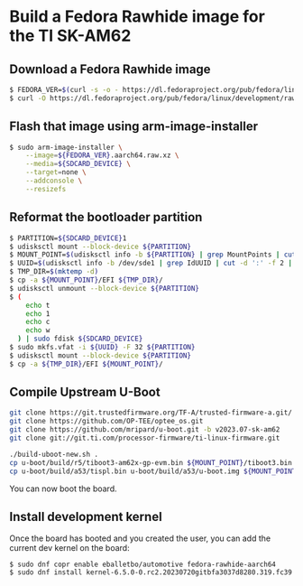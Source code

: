 # Build a Fedora Rawhide image for the TI SK-AM62

## Download a Fedora Rawhide image

```bash
$ FEDORA_VER=$(curl -s -o - https://dl.fedoraproject.org/pub/fedora/linux/development/rawhide/COMPOSE_ID | sed 's/Fedora-Rawhide/Fedora-Minimal-Rawhide/')
$ curl -O https://dl.fedoraproject.org/pub/fedora/linux/development/rawhide/Spins/aarch64/images/${FEDORA_VER}.aarch64.raw.xz
```

## Flash that image using arm-image-installer

```bash
$ sudo arm-image-installer \
	--image=${FEDORA_VER}.aarch64.raw.xz \
	--media=${SDCARD_DEVICE} \
	--target=none \
	--addconsole \
	--resizefs
```

## Reformat the bootloader partition

```bash
$ PARTITION=${SDCARD_DEVICE}1
$ udisksctl mount --block-device ${PARTITION}
$ MOUNT_POINT=$(udisksctl info -b ${PARTITION} | grep MountPoints | cut -d ':' -f 2 | sed -e 's/^[[:space:]]*//')
$ UUID=$(udisksctl info -b /dev/sde1 | grep IdUUID | cut -d ':' -f 2 | sed -e 's/^[[:space:]]*//' | sed 's/-//')
$ TMP_DIR=$(mktemp -d)
$ cp -a ${MOUNT_POINT}/EFI ${TMP_DIR}/
$ udisksctl unmount --block-device ${PARTITION}
$ (
	echo t
	echo 1
	echo c
	echo w
  ) | sudo fdisk ${SDCARD_DEVICE}
$ sudo mkfs.vfat -i ${UUID} -F 32 ${PARTITION}
$ udisksctl mount --block-device ${PARTITION}
$ cp -a ${TMP_DIR}/EFI ${MOUNT_POINT}/
```

## Compile Upstream U-Boot

```bash
git clone https://git.trustedfirmware.org/TF-A/trusted-firmware-a.git/
git clone https://github.com/OP-TEE/optee_os.git
git clone https://github.com/mripard/u-boot.git -b v2023.07-sk-am62
git clone git://git.ti.com/processor-firmware/ti-linux-firmware.git

./build-uboot-new.sh .
cp u-boot/build/r5/tiboot3-am62x-gp-evm.bin ${MOUNT_POINT}/tiboot3.bin
cp u-boot/build/a53/tispl.bin u-boot/build/a53/u-boot.img ${MOUNT_POINT}/
```

You can now boot the board.

## Install development kernel

Once the board has booted and you created the user, you can add the
current dev kernel on the board:

```
$ sudo dnf copr enable eballetbo/automotive fedora-rawhide-aarch64
$ sudo dnf install kernel-6.5.0-0.rc2.20230720gitbfa3037d8280.319.fc39
```

